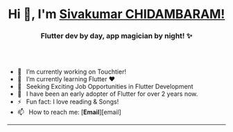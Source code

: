 <h1 align="center"> Hi 👋, I'm <a href="https://www.linkedin.com/in/siva-kumar-95823b20a/">Sivakumar CHIDAMBARAM!</a></h1>
<h3 align="center">Flutter dev by day, app magician by night! ✨</h3>

<br />
<br />

- 🔭 &ensp;I’m currently working on Touchtier!
- 🌱 &ensp;I’m currently learning Flutter ❤️
- 👯 &ensp;Seeking Exciting Job Opportunities in Flutter Development
- 🗿 &ensp;I have been an early adopter of Flutter for over 2 years now.
- ⚡ &ensp;Fun fact: I love reading & Songs!
- 📫 &ensp;How to reach me: [**Email**][email]
---
